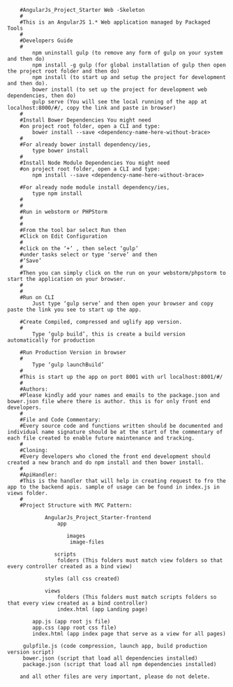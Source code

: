         #AngularJs_Project_Starter Web -Skeleton
        #
        #This is an AngularJS 1.* Web application managed by Packaged Tools
        #
        #Developers Guide
        #
            npm uninstall gulp (to remove any form of gulp on your system and then do)
            npm install -g gulp (for global installation of gulp then open the project root folder and then do)
            npm install (to start up and setup the project for development and then do).
            bower install (to set up the project for development web dependencies, then do)
            gulp serve (You will see the local running of the app at localhost:8000/#/, copy the link and paste in browser)
        #
        #Install Bower Dependencies You might need
        #on project root folder, open a CLI and type:
            bower install --save <dependency-name-here-without-brace>
        #
        #For already bower install dependency/ies,
            type bower install
        #
        #Install Node Module Dependencies You might need
        #on project root folder, open a CLI and type:
            npm install --save <dependency-name-here-without-brace>
        
        #For already node module install dependency/ies,
            type npm install
        #
        #
        #Run in webstorm or PHPStorm
        #
        #
        #From the tool bar select Run then
        #Click on Edit Configuration
        #
        #click on the ‘+’ , then select ‘gulp’
        #under tasks select or type ‘serve’ and then
        #‘Save’
        #
        #Then you can simply click on the run on your webstorm/phpstorm to start the application on your browser.
        #
        #
        #Run on CLI
            Just type ‘gulp serve’ and then open your browser and copy paste the link you see to start up the app.
        
        #Create Compiled, compressed and uglify app version.
        #
            Type ‘gulp build’, this is create a build version automatically for production
        
        #Run Production Version in browser
        #
            Type ‘gulp launchBuild’
        #
        #This is start up the app on port 8001 with url localhost:8001/#/
        #
        #Authors:
        #Please kindly add your names and emails to the package.json and bower.json file where there is author. this is for only front end developers.
        #
        #File and Code Commentary:
        #Every source code and functions written should be documented and individual name signature should be at the start of the commentary of each file created to enable future maintenance and tracking.
        #
        #Cloning:
        #Every developers who cloned the front end development should created a new branch and do npm install and then bower install.
        #
        #ApiHandler:
        #This is the handler that will help in creating request to fro the app to the backend apis. sample of usage can be found in index.js in views folder.
        #
        #Project Structure with MVC Pattern:
        
                AngularJs_Project_Starter-frontend
                    app
        
                       images
                    	image-files
        
                   scripts
                    folders (This folders must match view folders so that every controller created as a bind view)
        
                styles (all css created)
        
                views
                    folders (This folders must match scripts folders so that every view created as a bind controller)
                    index.html (app Landing page)
        
            app.js (app root js file)
            app.css (app root css file)
            index.html (app index page that serve as a view for all pages)
        
         gulpfile.js (code compression, launch app, build production version script)
         bower.json (script that load all dependencies installed)
         package.json (script that load all npm dependencies installed)
        
        and all other files are very important, please do not delete.